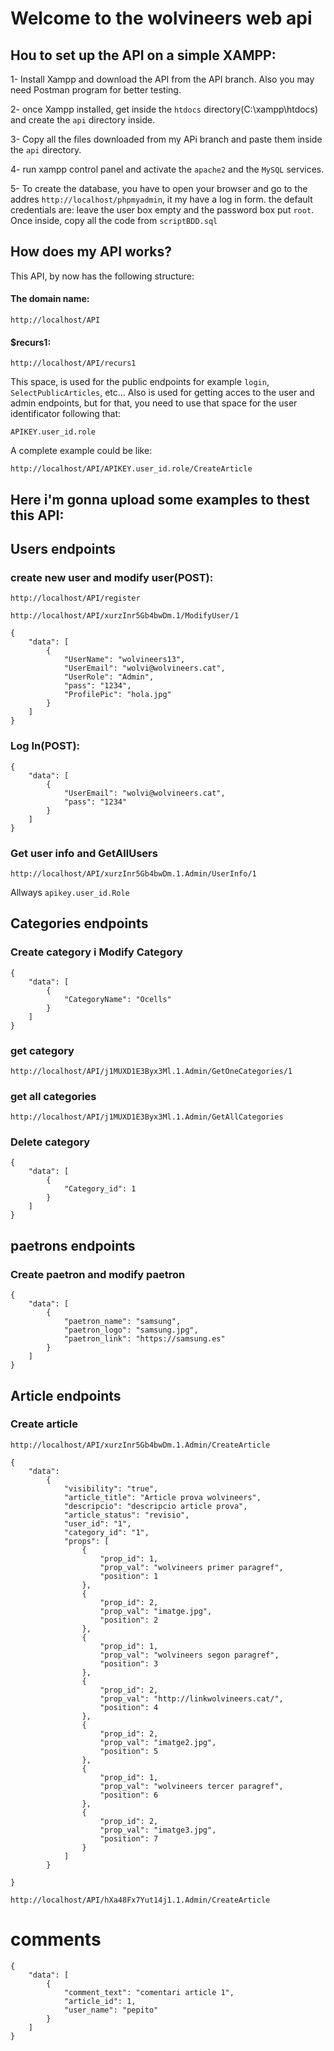 ﻿# Welcome to the wolvineers web api

## Hou to set up the API on a simple XAMPP:
1- Install Xampp and download the API from the API branch. Also you may need Postman program for better testing.

2- once Xampp installed, get inside the ```htdocs``` directory(C:\xampp\htdocs) and create the ```api``` directory inside.

3- Copy all the files downloaded from my APi branch and paste them inside the ```api```  directory.

4- run xampp control panel and activate the ```apache2``` and the ```MySQL``` services.

5- To create the database, you have to open your browser and go to the addres ```http://localhost/phpmyadmin```, it my have a log in form. the default credentials are: leave the user box empty and the password box put ```root```. Once inside, copy all the code from ```scriptBDD.sql```

## How does my API works?
This API, by now has the following structure:

#### The domain name:
```http://localhost/API```

#### $recurs1:
```http://localhost/API/recurs1```

This space, is used for the public endpoints for example ```login```, ```SelectPublicArticles```, etc... Also is used for getting acces to the user and admin endpoints, but for that, you need to use that space for the user identificator following that:

```APIKEY.user_id.role```

A complete example could be like:

```http://localhost/API/APIKEY.user_id.role/CreateArticle```

## Here i'm gonna upload some examples to thest this API:

## Users endpoints

### create new user and modify user(POST):
```http://localhost/API/register```

```http://localhost/API/xurzInr5Gb4bwDm.1/ModifyUser/1```

```
{
    "data": [
        {
            "UserName": "wolvineers13",
            "UserEmail": "wolvi@wolvineers.cat",
            "UserRole": "Admin",
            "pass": "1234",
            "ProfilePic": "hola.jpg"
        }
    ]
}
```
### Log In(POST):
```
{
    "data": [
        {
            "UserEmail": "wolvi@wolvineers.cat",
            "pass": "1234"
        }
    ]
}
```
 

### Get user info and GetAllUsers

```http://localhost/API/xurzInr5Gb4bwDm.1.Admin/UserInfo/1```

Allways ```apikey.user_id.Role```

## Categories endpoints

### Create category i Modify Category
```
{
    "data": [
        {
            "CategoryName": "Ocells"
        }
    ]
}
```


### get category
```http://localhost/API/j1MUXD1E3Byx3Ml.1.Admin/GetOneCategories/1```

### get all categories
```http://localhost/API/j1MUXD1E3Byx3Ml.1.Admin/GetAllCategories```

### Delete category
```
{
    "data": [
        {
            "Category_id": 1
        }
    ]
}
```

## paetrons endpoints
### Create paetron and modify paetron
```
{
    "data": [
        {
            "paetron_name": "samsung",
            "paetron_logo": "samsung.jpg",
            "paetron_link": "https://samsung.es"
        }
    ]
}
```

## Article endpoints
### Create article

```http://localhost/API/xurzInr5Gb4bwDm.1.Admin/CreateArticle```

```
{
    "data": 
        {
            "visibility": "true",
            "article_title": "Article prova wolvineers",
            "descripcio": "descripcio article prova",
            "article_status": "revisio",
            "user_id": "1",
            "category_id": "1",
            "props": [
                {
                    "prop_id": 1,
                    "prop_val": "wolvineers primer paragref",
                    "position": 1
                },
                {
                    "prop_id": 2,
                    "prop_val": "imatge.jpg",
                    "position": 2
                },
                {
                    "prop_id": 1,
                    "prop_val": "wolvineers segon paragref",
                    "position": 3
                },
                {
                    "prop_id": 2,
                    "prop_val": "http://linkwolvineers.cat/",
                    "position": 4
                },
                {
                    "prop_id": 2,
                    "prop_val": "imatge2.jpg",
                    "position": 5
                },
                {
                    "prop_id": 1,
                    "prop_val": "wolvineers tercer paragref",
                    "position": 6
                },
                {
                    "prop_id": 2,
                    "prop_val": "imatge3.jpg",
                    "position": 7
                }
            ]
        }
    
}
```

```http://localhost/API/hXa48Fx7Yut14j1.1.Admin/CreateArticle```

# comments
```
{
    "data": [
        {
            "comment_text": "comentari article 1",
            "article_id": 1,
            "user_name": "pepito"
        }
    ]
}
```
